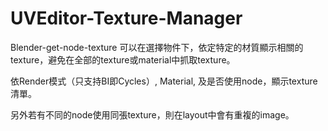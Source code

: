 # UVEditor-Texture-Manager
Blender-get-node-texture
可以在選擇物件下，依定特定的材質顯示相關的texture，避免在全部的texture或material中抓取texture。
 
依Render模式（只支持BI即Cycles）, Material, 及是否使用node，顯示texture清單。
 
另外若有不同的node使用同張texture，則在layout中會有重複的image。
